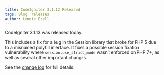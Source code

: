 ```yaml
---
title: CodeIgniter 3.1.12 Released
tags: Blog, releases
author: Lonnie Ezell
---
```


CodeIgniter 3.1.13 was released today.

This includes a fix for a bug in the Session library that broke for PHP 5 due to a misnamed polyfill interface. It fixes a possible session fixation vulnerability where `session.use_strict_mode` wasn’t enforced on PHP 7+, as well as several other important changes.

See the [change log](https://codeigniter.com/userguide3/changelog.html) for full details.

